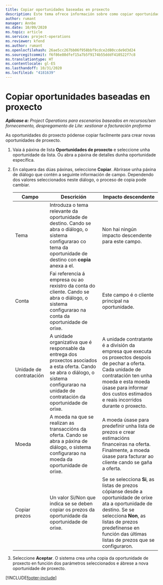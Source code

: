 ```yaml
---
title: Copiar oportunidades baseadas en proxecto
description: Este tema ofrece información sobre como copiar oportunidades baseadas en proxecto en Project Operations.
author: rumant
manager: Annbe
ms.date: 10/09/2020
ms.topic: article
ms.service: project-operations
ms.reviewer: kfend
ms.author: rumant
ms.openlocfilehash: 26ae5cc267bb06f958bbf9cdce2d80ccde9d3d24
ms.sourcegitcommit: f6f86e80dfef15a7b5f9174b55dddf410522f7c8
ms.translationtype: HT
ms.contentlocale: gl-ES
ms.lasthandoff: 10/31/2020
ms.locfileid: "4181639"
---
```

# <a name="copy-project-based-opportunities"></a>Copiar oportunidades baseadas en proxecto

_**Aplícase a:** Project Operations para escenarios baseados en recursos/sen fornecemento, despregamento de Lite: xestionar a facturación proforma_


As oportunidades do proxecto pódense copiar facilmente para crear novas oportunidades de proxecto. 

1. Vaia á páxina de lista **Oportunidades de proxecto** e seleccione unha oportunidade da lista. Ou abra a páxina de detalles dunha oportunidade específica. 
2. En calquera das dúas páxinas, seleccione **Copiar**. Abrirase unha páxina de diálogo que contén a seguinte información de campo. Dependendo dos valores seleccionados neste diálogo, o proceso de copia pode cambiar.

    | **Campo** | **Descrición** | **Impacto descendente** |
    | --- | --- | --- |
    | Tema | Introduza o tema relevante da oportunidade de destino. Cando se abra o diálogo, o sistema configurarao co tema da oportunidade de destino con **copia** anexa a el. | Non hai ningún impacto descendente para este campo. |
    | Conta | Fai referencia á empresa ou ao rexistro da conta do cliente. Cando se abra o diálogo, o sistema configurarao na conta da oportunidade de orixe. | Este campo é o cliente principal na oportunidade. |
    | Unidade de contratación | A unidade organizativa que é responsable da entrega dos proxectos asociados a esta oferta. Cando se abra o diálogo, o sistema configurarao na unidade de contratación da oportunidade de orixe. | A unidade contratante é a división da empresa que executa os proxectos despois de pechar a oferta. Cada unidade de contratación ten unha moeda e esta moeda úsase para informar dos custos estimados e reais incorridos durante o proxecto. |
    | Moeda | A moeda na que se realizan as transaccións da oferta. Cando se abra a páxina de diálogo, o sistema configurarao na moeda da oportunidade de orixe. | A moeda úsase para predefinir unha lista de prezos e crear estimacións financeiras na oferta. Finalmente, a moeda úsase para facturar ao cliente cando se gaña a oferta. |
    | Copiar prezos | Un valor Si/Non que indica se se deben copiar os prezos da oportunidade da oportunidade de orixe. | Se se selecciona **Si**, as listas de prezos cópianse desde a oportunidade de orixe ata a oportunidade de destino. Se se selecciona **Non**, as listas de prezos predefínense en función das últimas listas de prezos que se configuraron. |

3. Seleccione **Aceptar**. O sistema crea unha copia da oportunidade de proxecto en función dos parámetros seleccionados e ábrese a nova oportunidade de proxecto.


[!INCLUDE[footer-include](../includes/footer-banner.md)]